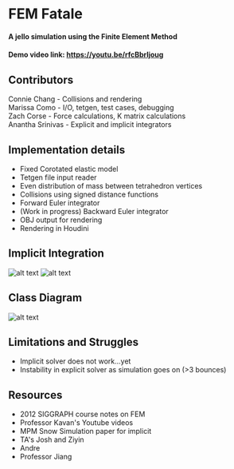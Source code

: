 # FEM Fatale
#### A jello simulation using the Finite Element Method
#### Demo video link: https://youtu.be/rfcBbrljoug

Contributors
------------
Connie Chang - Collisions and rendering  
Marissa Como - I/O, tetgen, test cases, debugging  
Zach Corse - Force calculations, K matrix calculations  
Anantha Srinivas - Explicit and implicit integrators  

Implementation details
------------
- Fixed Corotated elastic model  
- Tetgen file input reader
- Even distribution of mass between tetrahedron vertices  
- Collisions using signed distance functions  
- Forward Euler integrator  
- (Work in progress) Backward Euler integrator
- OBJ output for rendering
- Rendering in Houdini  

Implicit Integration
------------
![alt text](https://github.com/daedalus5/FEM/blob/master/pics/eqn_1.png)
![alt text](https://github.com/daedalus5/FEM/blob/master/pics/eqn_2.png)

Class Diagram
------------
![alt text](https://github.com/daedalus5/FEM/blob/master/pics/class_structure.PNG)

Limitations and Struggles
------------
- Implicit solver does not work...yet
- Instability in explicit solver as simulation goes on (>3 bounces) 

Resources
------------
- 2012 SIGGRAPH course notes on FEM
- Professor Kavan's Youtube videos
- MPM Snow Simulation paper for implicit  
- TA's Josh and Ziyin  
- Andre  
- Professor Jiang
